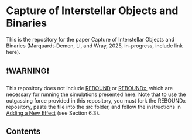 # Capture of Interstellar Objects and Binaries
This is the repository for the paper Capture of Interstellar Objects and Binaries (Marquardt-Demen, Li, and Wray, 2025, in-progress, include link here).

## ❗WARNING❗
This repository does not include [REBOUND](https://github.com/hannorein/rebound) or [REBOUNDx](https://github.com/dtamayo/reboundx), which are necessary for running the simulations presented here. Note that to use the outgassing force provided in this repository, you must fork the REBOUNDx repository, paste the file into the src folder, and follow the instructions in [Adding a New Effect](https://reboundx.readthedocs.io/en/latest/add_effect.html) (see Section 6.3). 

## Contents
